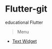 # Flutter-git
educational Flutter

> Menu
  - [Text Widget](https://github.com/Roseedee/Flutter-git/tree/main/Text/text_widget)
